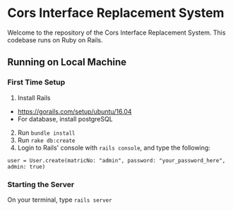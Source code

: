 # Cors Interface Replacement System
Welcome to the repository of the Cors Interface Replacement System. This
codebase runs on Ruby on Rails.

## Running on Local Machine
### First Time Setup
1. Install Rails
  - https://gorails.com/setup/ubuntu/16.04
  - For database, install postgreSQL
2. Run `bundle install`
3. Run `rake db:create`
4. Login to Rails' console with `rails console`, and type the following:
```
user = User.create(matricNo: "admin", password: "your_password_here", admin: true)
```

### Starting the Server
On your terminal, type `rails server`

